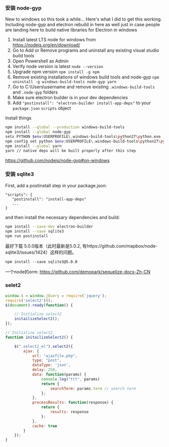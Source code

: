 ###  安装 node-gyp



New to windows so this took a while... Here's what I did to get this working. Including node-gyp and electron rebuild in here as well just in case people are landing here to build native libraries for Electron in windows

1. Install latest LTS node for windows from https://nodejs.org/en/download/
2. Go to Add or Remove programs and uninstall any existing visual studio build tools
3. Open Powershell as Admin
4. Verify node version is latest `node --version`
5. Upgrade npm version `npm install -g npm`
6. Remove existing installations of windows build tools and node-gyp `npm uninstall -g windows-build-tools node-gyp yarn`
7. Go to C:\Users\username and remove existing `.windows-build-tools` and `.node-gyp` folders
8. Make sure electron builder is in your dev dependencies
9. Add `"postinstall": "electron-builder install-app-deps"` to your `package.json` `scripts` object

Install things

```sh
npm install --global --production windows-build-tools
npm install --global node-gyp
setx PYTHON $env:USERPROFILE\.windows-build-tools\python27\python.exe
npm config set python $env:USERPROFILE\.windows-build-tools\python27\python.exe
npm install --global yarn
yarn // native deps will be built properly after this step
```



https://github.com/nodejs/node-gyp#on-windows



### 安装 sqlite3

First, add a postinstall step in your package.json:

```
"scripts": {
   "postinstall": "install-app-deps"
   ...
}
```

and then install the necessary dependencies and build:

```sh
npm install --save-dev electron-builder
npm install --save sqlite3
npm run postinstall
```

最好下载 5.0.0版本（此时最新是5.0.2, 有https://github.com/mapbox/node-sqlite3/issues/1424）这样的问题。

`npm install --save sqlite3@5.0.0`



一个node的orm: https://github.com/demopark/sequelize-docs-Zh-CN





### selet2



```  js
window.$ = window.jQuery = require('jquery');
require('select2')();
$(document).ready(function() {

    // Initialize select2
    initailizeSelect2();
});

// Initialize select2
function initailizeSelect2() {

    $(".select2_el").select2({
        ajax: {
            url: "ajaxfile.php",
            type: "post",
            dataType: 'json',
            delay: 250,
            data: function(params) {
                console.log("ttt", params)
                return {
                    searchTerm: params.term // search term
                };
            },
            processResults: function(response) {
                return {
                    results: response
                };
            },
            cache: true
        }
    });
}
```

